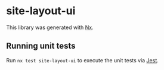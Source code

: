 # site-layout-ui

This library was generated with [Nx](https://nx.dev).

## Running unit tests

Run `nx test site-layout-ui` to execute the unit tests via [Jest](https://jestjs.io).
